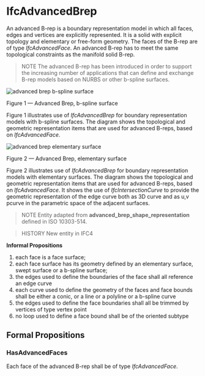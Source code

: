 # IfcAdvancedBrep

An advanced B-rep is a boundary representation model in which all faces, edges and vertices are explicitly represented. It is a solid with explicit topology and elementary or free-form geometry. The faces of the B-rep are of type _IfcAdvancedFace_. An advanced B-rep has to meet the same topological constraints as the manifold solid B-rep.
<!-- end of short definition -->

> NOTE The advanced B-rep has been introduced in order to support the increasing number of applications that can define and exchange B-rep models based on NURBS or other b-spline surfaces.

![advanced brep b-spline surface](../../../../figures/ifcadvancedbrep_01.png)

Figure 1 — Advanced Brep, b-spline surface

Figure 1 illustrates use of <em>IfcAdvancedBrep</em> for boundary representation models with b-spline surfaces. The diagram shows the topological and geometric representation items that are used for advanced B-reps, based on <em>IfcAdvancedFace</em>.

![advanced brep elementary surface](../../../../figures/ifcadvancedbrep_02.png)

Figure 2 — Advanced Brep, elementary surface

Figure 2 illustrates use of <em>IfcAdvancedBrep</em> for boundary representation models with elementary surfaces. The diagram shows the topological and geometric representation items that are used for advanced B-reps, based on <em>IfcAdvancedFace</em>. It shows the use of <em>IfcIntersectionCurve</em> to provide the geometric representation of the edge curve both as 3D curve and as u,v pcurve in the parametric space of the adjacent surfaces.

> NOTE Entity adapted from **advanced_brep_shape_representation** defined in ISO 10303-514.

> HISTORY New entity in IFC4

**Informal Propositions**

1. each face is a face surface;
2. each face surface has its geometry defined by an elementary surface, swept surface or a b-spline surface;
3. the edges used to define the boundaries of the face shall all reference an edge curve
4. each curve used to define the geometry of the faces and face bounds shall be either a conic, or a line or a polyline or a b-spline curve
5. the edges used to define the face boundaries shall all be trimmed by vertices of type vertex point
6. no loop used to define a face bound shall be of the oriented subtype

## Formal Propositions

### HasAdvancedFaces
Each face of the advanced B-rep shall be of type _IfcAdvancedFace_.
